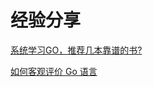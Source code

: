 # 经验分享

[系统学习GO，推荐几本靠谱的书?](https://www.zhihu.com/question/30461290/answer/210414739)

[如何客观评价 Go 语言](https://mp.weixin.qq.com/s/WOvjEQc6Tr3hcZlCu5aLkA)